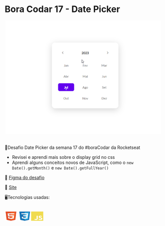 # Bora Codar 17 - Date Picker 

<div align="center">
  <img src="./src/img/exemplo.png" alt="gif da página" width="500px">
</div>

</br>

  📝Desafio Date Picker da semana 17 do #boraCodar da Rocketseat
  - Revisei e aprendi mais sobre o display grid no css
  - Aprendi alguns conceitos novos de JavaScript, como o `new Date().getMonth()` e `new Date().getFullYear()`  

  🎨 <a href="https://www.figma.com/file/orq5pulFSnuNCpk2yf8ED9/%23boraCodar---Desafio-17-(Community)-(Copy)-(Copy)?type=design&node-id=1-173&mode=design&t=YeJYA4yUyVSubN8v-0">Figma do desafio </a>
  
  👾 <a href="https://samuelvitor1.github.io/Projetos-Desafios-LandingPages/Bora%20Codar/bora-codar17/index.html">Site</a>

  🖥️Tecnologias usadas:

   <div style="display: inline_block"><br>
    <img align="center" alt="HTML" height="30" width="40" src="https://raw.githubusercontent.com/devicons/devicon/master/icons/html5/html5-original.svg">
    <img align="center" alt="CSS" height="30" width="40" src="https://raw.githubusercontent.com/devicons/devicon/master/icons/css3/css3-original.svg"><img align="center" alt="Js" height="30" width="40" src="https://raw.githubusercontent.com/devicons/devicon/master/icons/javascript/javascript-plain.svg">
  </div>